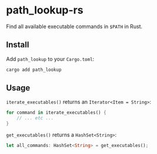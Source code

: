 # path_lookup-rs
Find all available executable commands in ``$PATH`` in Rust.


## Install

Add `path_lookup` to your `Cargo.toml`:

```bash
cargo add path_lookup
```

## Usage

`iterate_executables()` returns an `Iterator<Item = String>`:

```rust
for command in iterate_executables() {
    // ... etc ...
}
```

`get_executables()` returns a `HashSet<String>`:

```rust
let all_commands: HashSet<String> = get_executables();
```
